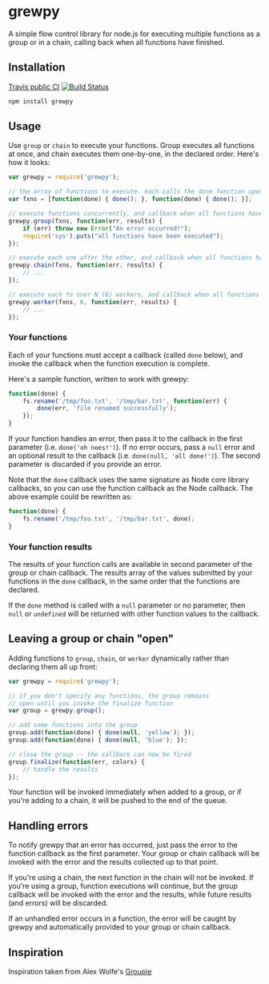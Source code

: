 # grewpy

A simple flow control library for node.js for executing multiple functions as a group or in a chain,
calling back when all functions have finished.


## Installation

[Travis public CI](http://travis-ci.org) [![Build Status](https://secure.travis-ci.org/sdepold/sequelize.png)](http://travis-ci.org/sdepold/sequelize)

```bash
npm install grewpy
```

## Usage

Use `group` or `chain` to execute your functions. Group executes all functions at once,
and chain executes them one-by-one, in the declared order. Here's how it looks:

```javascript
var grewpy = require('grewpy');

// the array of functions to execute. each calls the done function upon completion
var fxns = [function(done) { done(); }, function(done) { done(); }];

// execute functions concurrently, and callback when all functions have been called
grewpy.group(fxns, function(err, results) {
	if (err) throw new Error("An error occurred!");
	require('sys').puts("all functions have been executed");
});

// execute each one after the other, and callback when all functions have been called
grewpy.chain(fxns, function(err, results) {
	// ...
});

// execute each fn over N (6) workers, and callback when all functions have been called
grewpy.worker(fxns, 6, function(err, results) {
	// ...
});

```

### Your functions

Each of your functions must accept a callback (called `done` below), and invoke the callback
when the function execution is complete.

Here's a sample function, written to work with grewpy:

```javascript
function(done) {
	fs.rename('/tmp/foo.txt', '/tmp/bar.txt', function(err) {
		done(err, 'file renamed successfully');
	});
}
```

If your function handles an error, then pass it to the callback in the first
parameter (i.e. `done('oh noes!')`).  If no error occurs, pass a `null` error and an optional
result to the callback (i.e. `done(null, 'all done!')`). The second parameter is discarded
if you provide an error.

Note that the `done` callback uses the same signature as Node core library callbacks, so you can
use the function callback as the Node callback. The above example could be rewritten as:

```javascript
function(done) {
	fs.rename('/tmp/foo.txt', '/tmp/bar.txt', done);
}
```

### Your function results

The results of your function calls are available in second parameter of the group or chain
callback. The results array of the values submitted by your functions in the `done`
callback, in the same order that the functions are declared.

If the `done` method is called with a `null` parameter or no parameter, then `null` or
`undefined` will be returned with other function values to the callback.


## Leaving a group or chain "open"

Adding functions to `group`, `chain`, or `worker` dynamically rather than declaring them all
up front:

```javascript
var grewpy = require('grewpy');

// if you don't specify any functions, the group remains
// open until you invoke the finalize function
var group = grewpy.group();

// add some functions into the group
group.add(function(done) { done(null, 'yellow'); });
group.add(function(done) { done(null, 'blue'); });

// close the group -- the callback can now be fired
group.finalize(function(err, colors) {
	// handle the results
});
```

Your function will be invoked immediately when added to a group, or if you're adding to a chain,
it will be pushed to the end of the queue.


## Handling errors

To notify grewpy that an error has occurred, just pass the error to the function callback as
the first parameter. Your group or chain callback will be invoked with the error and the results
collected up to that point.

If you're using a chain, the next function in the chain will not be invoked. If you're using a group,
function executions will continue, but the group callback will be invoked with the error and the results,
while future results (and errors) will be discarded.

If an unhandled error occurs in a function, the error will be caught by grewpy and automatically
provided to your group or chain callback.


## Inspiration

Inspiration taken from Alex Wolfe's [Groupie](http://github.com/alexkwolfe/groupie)
